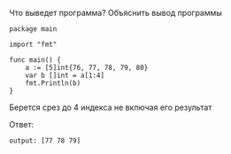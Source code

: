 Что выведет программа? Объяснить вывод программы

```
package main

import "fmt"

func main() {
	a := [5]int{76, 77, 78, 79, 80}
	var b []int = a[1:4]
	fmt.Println(b)
}
```

Берется срез до 4 индекса не включая его результат

Ответ:
```
output: [77 78 79] 
```